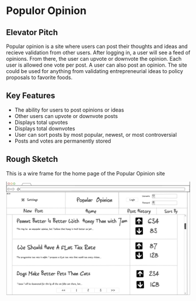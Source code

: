 # Populor Opinion

## Elevator Pitch

Popular opinion is a site where users can post their thoughts and ideas and recieve validation from other users. After logging in, a user will see a feed of opinions. From there, the user can upvote or downvote the opinion. Each user is allowed one vote per post. A user can also post an opinion. The site could be used for anything from validating entrepreneurial ideas to policy proposals to favorite foods. 

## Key Features

- The ability for users to post opinions or ideas
- Other users can upvote or downvote posts
- Displays total upvotes
- Displays total downvotes
- User can sort posts by most popular, newest, or most controversial
- Posts and votes are permanently stored

## Rough Sketch

This is a wire frame for the home page of the Popular Opinion site

![](/images/Sketch.png)



